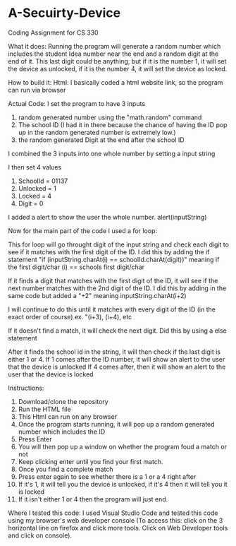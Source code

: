 # A-Secuirty-Device
Coding Assignment for CS 330

What it does: 
Running the program will generate a random number which includes the student Idea number near the end and a random digit at the end of it.
This last digit could be anything, but if it is the number 1, it will set the device as unlocked, if it is the number 4, it will set the device as locked.

How to build it: 
Html: I basically coded a html website link, so the program can run via browser

Actual Code:
I set the program to have 3 inputs 
 1. random generated number using the "math.random" command 
 2. The school ID (I had it in there because the chance of having the ID pop up in the random generated number is extremely low.)
 3. the random generated Digit at the end after the school ID 

I combined the 3 inputs into one whole number by setting a input string

I then set 4 values
  1. SchoolId = 01137
  2. Unlocked = 1
  3. Locked = 4
  4. Digit = 0 

I added a alert to show the user the whole number.
alert(inputString) 

Now for the main part of the code I used a for loop:

This for loop will go throught digit of the input string and check each digit to see if it matches with the first digit of the ID.
I did this by adding the if statement "if (inputString.charAt(i) == schoolId.charAt(digit))" meaning if the first digit/char (i) == schools first digit/char

If it finds a digit that matches with the first digit of the ID, it will see if the next number matches with the 2nd digit of the ID.
I did this by adding in the same code but added a "+2" meaning inputString.charAt(i+2)

I will continue to do this until it matches with every digit of the ID (in the exact order of course)
ex. "(i+3), (i+4), etc

If it doesn't find a match, it will check the next digit.
Did this by using a else statement

After it finds the school id in the string, it will then check if the last digit is either 1 or 4. 
If 1 comes after the ID number, it will show an alert to the user that the device is unlocked
If 4 comes after, then it will show an alert to the user that the device is locked  



Instructions: 
 1. Download/clone the repository 
 2. Run the HTML file 
 3. This Html can run on any browser
 4. Once the program starts running, it will pop up a random generated number which includes the ID
 5. Press Enter
 6. You will then pop up a window on whether the program foud a match or not
 7. Keep clicking enter until you find your first match.
 8. Once you find a complete match 
 9. Press enter again to see whether there is a 1 or a 4 right after
 10. If it's 1, it will tell you the device is unlocked, if it's 4 then it will tell you it is locked
 11. If it isn't either 1 or 4 then the program will just end.  
 
 Where I tested this code: 
 I used Visual Studio Code and tested this code using my browser's web developer console
 (To access this: click on the 3 horizontal line on firefox and click more tools. Click on Web Developer tools and click on console). 
 
 
 
 
 
 
 
 
 
 
